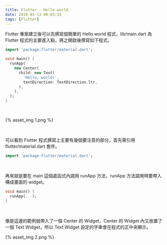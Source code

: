 ```yaml
---
title: Flutter - Hello world
date: 2018-03-13 00:03:15
tags: [Flutter]
---
```


Flutter 專案建立後可以先撰寫個簡單的 Hello world 程式，lib/main.dart 為 Flutter 程式的主要進入點，將之開啟後撰寫如下程式。  

<!-- More -->

```dart
import 'package:flutter/material.dart';

void main() {
  runApp(
    new Center(
      child: new Text(
        'Hello, world!',
        textDirection: TextDirection.ltr,
      ),
    ),
  );
}
```

<br/>


{% asset_img 1.png %}

<br/>


可以看到 Flutter 程式撰寫上主要有幾個要注意的部分，首先需引用 flutter/material.dart 套件。  

```dart
import 'package:flutter/material.dart';
```

<br/>


再來就是要在 main 這個處函式內調用 runApp 方法，runApp 方法調用時要帶入構成畫面的 widget。  

```dart
void main() {
  runApp(...);
}
```

<br/>


像是這邊的範例就帶入了一個 Center 的 Widget，Center 的 Widget 內又放置了一個 Text Widget，所以 Text Widget 設定的字串會在程式的正中央顯示。  

{% asset_img 2.png %}
 
<br/>
